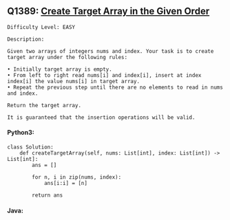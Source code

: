 ## Q1389: [Create Target Array in the Given Order](https://leetcode.com/problems/create-target-array-in-the-given-order/)

```
Difficulty Level: EASY
```

```
Description:

Given two arrays of integers nums and index. Your task is to create target array under the following rules:

• Initially target array is empty.
• From left to right read nums[i] and index[i], insert at index index[i] the value nums[i] in target array.
• Repeat the previous step until there are no elements to read in nums and index.

Return the target array.

It is guaranteed that the insertion operations will be valid.
```

#### Python3:

```
class Solution:
    def createTargetArray(self, nums: List[int], index: List[int]) -> List[int]:
        ans = []

        for n, i in zip(nums, index):
            ans[i:i] = [n]

        return ans
```

#### Java:

```

```
